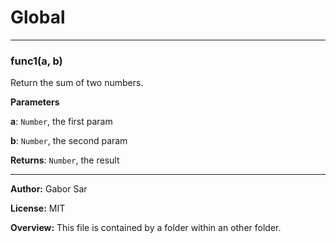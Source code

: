 # Global





* * *

### func1(a, b) 

Return the sum of two numbers.

**Parameters**

**a**: `Number`, the first param

**b**: `Number`, the second param

**Returns**: `Number`, the result



* * *



**Author:** Gabor Sar

**License:** MIT 

**Overview:** This file is contained by a folder within an other folder.


